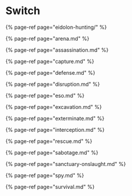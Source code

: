 # Switch

{% page-ref page="eidolon-hunting/" %}

{% page-ref page="arena.md" %}

{% page-ref page="assassination.md" %}

{% page-ref page="capture.md" %}

{% page-ref page="defense.md" %}

{% page-ref page="disruption.md" %}

{% page-ref page="eso.md" %}

{% page-ref page="excavation.md" %}

{% page-ref page="exterminate.md" %}

{% page-ref page="interception.md" %}

{% page-ref page="rescue.md" %}

{% page-ref page="sabotage.md" %}

{% page-ref page="sanctuary-onslaught.md" %}

{% page-ref page="spy.md" %}

{% page-ref page="survival.md" %}



